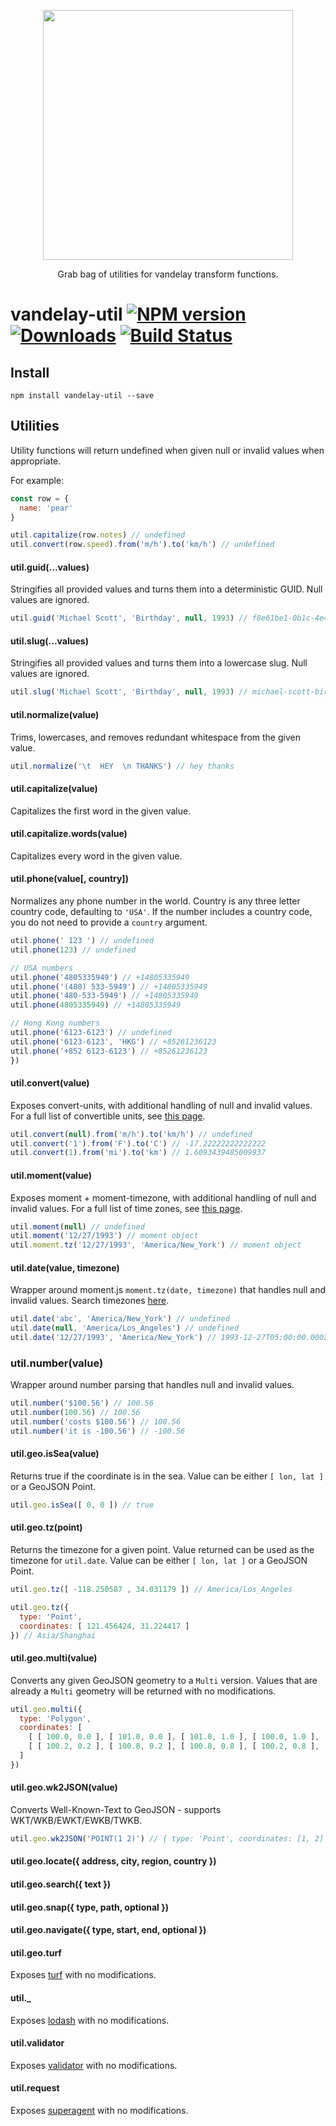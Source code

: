 <p align='center'>
  <img src='https://user-images.githubusercontent.com/425716/40067683-bddc82ee-5834-11e8-8dc9-8b6ad5d149f5.png' width='400'/>
  <p align='center'>Grab bag of utilities for vandelay transform functions.</p>
</p>

# vandelay-util [![NPM version][npm-image]][npm-url] [![Downloads][downloads-image]][npm-url] [![Build Status][travis-image]][travis-url]


## Install

```
npm install vandelay-util --save
```

## Utilities

Utility functions will return undefined when given null or invalid values when appropriate.

For example:

```js
const row = {
  name: 'pear'
}

util.capitalize(row.notes) // undefined
util.convert(row.speed).from('m/h').to('km/h') // undefined
```

#### util.guid(...values)

Stringifies all provided values and turns them into a deterministic GUID. Null values are ignored.

```js
util.guid('Michael Scott', 'Birthday', null, 1993) // f8e61be1-0b1c-4e4f-81b6-050ae9b8a049
```

#### util.slug(...values)

Stringifies all provided values and turns them into a lowercase slug. Null values are ignored.

```js
util.slug('Michael Scott', 'Birthday', null, 1993) // michael-scott-birthday-1993
```

#### util.normalize(value)

Trims, lowercases, and removes redundant whitespace from the given value.

```js
util.normalize('\t  HEY  \n THANKS') // hey thanks
```

#### util.capitalize(value)

Capitalizes the first word in the given value.

#### util.capitalize.words(value)

Capitalizes every word in the given value.

#### util.phone(value[, country])

Normalizes any phone number in the world. Country is any three letter country code, defaulting to `'USA'`. If the number includes a country code, you do not need to provide a `country` argument.

```js
util.phone(' 123 ') // undefined
util.phone(123) // undefined

// USA numbers
util.phone('4805335949') // +14805335949
util.phone('(480) 533-5949') // +14805335949
util.phone('480-533-5949') // +14805335949
util.phone(4805335949) // +14805335949

// Hong Kong numbers
util.phone('6123-6123') // undefined
util.phone('6123-6123', 'HKG') // +85261236123
util.phone('+852 6123-6123') // +85261236123
})
```

#### util.convert(value)

Exposes convert-units, with additional handling of null and invalid values. For a full list of convertible units, see [this page](https://github.com/ben-ng/convert-units#supported-units).

```js
util.convert(null).from('m/h').to('km/h') // undefined
util.convert('1').from('F').to('C') // -17.22222222222222
util.convert(1).from('mi').to('km') // 1.6093439485009937
```

#### util.moment(value)

Exposes moment + moment-timezone, with additional handling of null and invalid values. For a full list of time zones, see [this page](https://momentjs.com/timezone/).

```js
util.moment(null) // undefined
util.moment('12/27/1993') // moment object
util.moment.tz('12/27/1993', 'America/New_York') // moment object
```

#### util.date(value, timezone)

Wrapper around moment.js `moment.tz(date, timezone)` that handles null and invalid values. Search timezones [here](https://momentjs.com/timezone/).

```js
util.date('abc', 'America/New_York') // undefined
util.date(null, 'America/Los_Angeles') // undefined
util.date('12/27/1993', 'America/New_York') // 1993-12-27T05:00:00.000Z
```

### util.number(value)

Wrapper around number parsing that handles null and invalid values.

```js
util.number('$100.56') // 100.56
util.number(100.56) // 100.56
util.number('costs $100.56') // 100.56
util.number('it is -100.56') // -100.56
```

#### util.geo.isSea(value)

Returns true if the coordinate is in the sea. Value can be either `[ lon, lat ]` or a GeoJSON Point.

```js
util.geo.isSea([ 0, 0 ]) // true
```

#### util.geo.tz(point)

Returns the timezone for a given point. Value returned can be used as the timezone for `util.date`. Value can be either `[ lon, lat ]` or a GeoJSON Point.

```js
util.geo.tz([ -118.250587 , 34.031179 ]) // America/Los_Angeles

util.geo.tz({
  type: 'Point',
  coordinates: [ 121.456424, 31.224417 ]
}) // Asia/Shanghai
```

#### util.geo.multi(value)

Converts any given GeoJSON geometry to a `Multi` version. Values that are already a `Multi` geometry will be returned with no modifications.

```js
util.geo.multi({
  type: 'Polygon',
  coordinates: [
    [ [ 100.0, 0.0 ], [ 101.0, 0.0 ], [ 101.0, 1.0 ], [ 100.0, 1.0 ], [ 100.0, 0.0 ] ],
    [ [ 100.2, 0.2 ], [ 100.8, 0.2 ], [ 100.8, 0.8 ], [ 100.2, 0.8 ], [ 100.2, 0.2 ] ]
  ]
})
```

#### util.geo.wk2JSON(value)

Converts Well-Known-Text to GeoJSON - supports WKT/WKB/EWKT/EWKB/TWKB.

```js
util.geo.wk2JSON('POINT(1 2)') // { type: 'Point', coordinates: [1, 2] }
```

#### util.geo.locate({ address, city, region, country })
#### util.geo.search({ text })
#### util.geo.snap({ type, path, optional })
#### util.geo.navigate({ type, start, end, optional })

#### util.geo.turf

Exposes [turf](http://turfjs.org/) with no modifications.

#### util._

Exposes [lodash](https://lodash.com/) with no modifications.

#### util.validator

Exposes [validator](https://github.com/chriso/validator.js#validators) with no modifications.

#### util.request

Exposes [superagent](https://visionmedia.github.io/superagent/) with no modifications.

[downloads-image]: http://img.shields.io/npm/dm/vandelay-util.svg
[npm-url]: https://npmjs.org/package/vandelay-util
[npm-image]: http://img.shields.io/npm/v/vandelay-util.svg

[travis-url]: https://travis-ci.org/contra/vandelay-util
[travis-image]: https://travis-ci.org/contra/vandelay-util.png?branch=master
